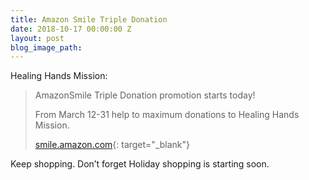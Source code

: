```yaml
---
title: Amazon Smile Triple Donation
date: 2018-10-17 00:00:00 Z
layout: post
blog_image_path: 
---
```


Healing Hands Mission:

> AmazonSmile Triple Donation promotion starts today!
>
>
> From March 12-31 help to maximum donations to Healing Hands Mission.
>
>
> [smile.amazon.com](smile.amazon.com){: target="_blank"}

Keep shopping. Don’t forget Holiday shopping is starting soon.